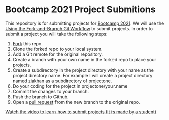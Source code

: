 # Bootcamp 2021 Project Submitions 

This repository is for submitting projects for [Bootcamp 2021](https://panacloud.github.io/bootcamp-2021/). We will use the [Using the Fork-and-Branch Git Workflow](https://blog.scottlowe.org/2015/01/27/using-fork-branch-git-workflow/) to submit projects. In order to submit a project you will take the following steps:


1. [Fork](https://docs.github.com/en/get-started/quickstart/fork-a-repo) this repo.
2. Clone the forked repo to your local system.
3. Add a Git remote for the original repository.
4. Create a branch with your own name in the forked repo to place your projects.
5. Create a subdirectory in the project directory with your name as the project directory name. For example I will create a project directory named ziakhan as a subdirectory of projectone.
6. Do your coding for the project in projectone/your.name
7. Commit the changes to your branch.
8. Push the branch to Github.
9. Open a [pull request](https://docs.github.com/en/github/collaborating-with-pull-requests/proposing-changes-to-your-work-with-pull-requests/about-pull-requests) from the new branch to the original repo.

[Watch the video to learn how to submit projects (It is made by a student)](https://www.youtube.com/watch?v=o1heuBdQqxc)



